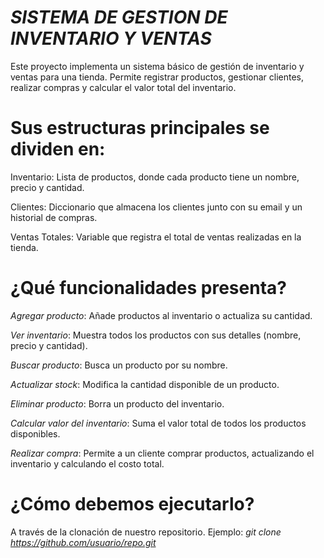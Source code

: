 # *SISTEMA DE GESTION DE INVENTARIO Y VENTAS*

Este proyecto implementa un sistema básico de gestión de inventario y ventas para una tienda. Permite registrar productos, gestionar clientes, realizar compras y calcular el valor total del inventario.

# Sus estructuras principales se dividen en: 

Inventario: Lista de productos, donde cada producto tiene un nombre, precio y cantidad.

Clientes: Diccionario que almacena los clientes junto con su email y un historial de compras.

Ventas Totales: Variable que registra el total de ventas realizadas en la tienda.

# ¿Qué funcionalidades presenta? 

*Agregar producto*:  Añade productos al inventario o actualiza su cantidad.

*Ver inventario*:  Muestra todos los productos con sus detalles (nombre, precio y cantidad).

*Buscar producto*:  Busca un producto por su nombre.

*Actualizar stock*:  Modifica la cantidad disponible de un producto.

*Eliminar producto*:  Borra un producto del inventario.

*Calcular valor del inventario*:  Suma el valor total de todos los productos disponibles.

*Realizar compra*:  Permite a un cliente comprar productos, actualizando el inventario y calculando el costo total.

# ¿Cómo debemos ejecutarlo?

A través de la clonación de nuestro repositorio.
Ejemplo: *git clone https://github.com/usuario/repo.git*
